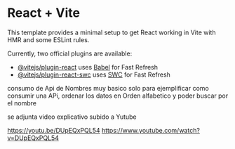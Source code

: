 # React + Vite

This template provides a minimal setup to get React working in Vite with HMR and some ESLint rules.

Currently, two official plugins are available:

- [@vitejs/plugin-react](https://github.com/vitejs/vite-plugin-react/blob/main/packages/plugin-react/README.md) uses [Babel](https://babeljs.io/) for Fast Refresh
- [@vitejs/plugin-react-swc](https://github.com/vitejs/vite-plugin-react-swc) uses [SWC](https://swc.rs/) for Fast Refresh

consumo de Api de Nombres muy basico solo para ejemplificar como consumir una APi, ordenar los datos en Orden alfabetico y poder buscar por el nombre

se adjunta video explicativo subido a Yutube

https://youtu.be/DUpEQxPQL54
https://www.youtube.com/watch?v=DUpEQxPQL54



